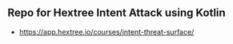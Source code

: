 ## Repo for Hextree Intent Attack using Kotlin

- https://app.hextree.io/courses/intent-threat-surface/